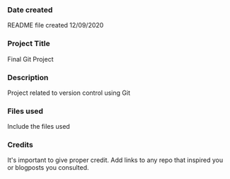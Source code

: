 ### Date created
README file created  12/09/2020

### Project Title
Final Git Project

### Description
Project related to version control using Git

### Files used
Include the files used

### Credits
It's important to give proper credit. Add links to any repo that inspired you or blogposts you consulted.
